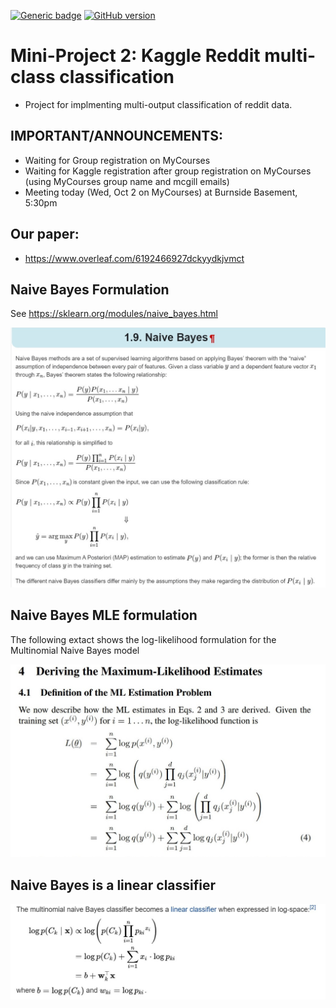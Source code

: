 [![Generic badge](https://img.shields.io/badge/<Reddit_Classification>-<Building>-<COLOR>.svg)](https://shields.io/)
[![GitHub version](https://badge.fury.io/gh/Naereen%2FStrapDown.js.svg)](https://github.com/Naereen/StrapDown.js)



# Mini-Project 2: Kaggle Reddit multi-class classification
- Project for implmenting multi-output classification of reddit data. 

## IMPORTANT/ANNOUNCEMENTS:  
- Waiting for Group registration on MyCourses 
- Waiting for Kaggle registration after group registration on MyCourses (using MyCourses group name and mcgill emails) 
- Meeting today (Wed, Oct 2 on MyCourses) at Burnside Basement, 5:30pm

## Our paper: 
- https://www.overleaf.com/6192466927dckyydkjvmct

## Naive Bayes Formulation 
See https://sklearn.org/modules/naive_bayes.html

![](figs/Naive_Bayes_formulation.png)

## Naive Bayes MLE formulation 
The following extact shows the log-likelihood formulation for the Multinomial Naive Bayes model 

![](figs/MultinomialNB_MLE_formulation.jpg)

## Naive Bayes is a linear classifier 

![](figs/Naive_Bayes_Linear.jpg)
